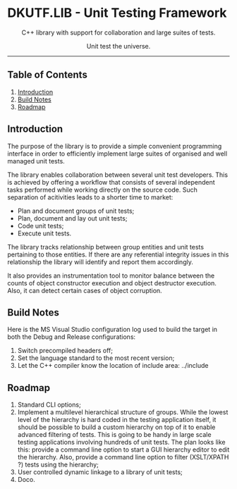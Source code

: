 # DKUTF.LIB - Unit Testing Framework
<p align="center">C++ library with support for collaboration and large suites of tests.</p><p align="center">Unit test the universe.</p>


___

## Table of Contents
1. [Introduction](#introduction)
2. [Build Notes](#build-notes)
3. [Roadmap](#roadmap)

## Introduction

The purpose of the library is to provide a simple convenient programming interface in order to efficiently implement large suites of organised and well managed unit tests.

The library enables collaboration between several unit test developers. This is achieved by offering a workflow that consists of several independent tasks performed while working directly on the source code. Such separation of acitivities leads to a shorter time to market:
 - Plan and document groups of unit tests;
 - Plan, document and lay out unit tests;
 - Code unit tests;
 - Execute unit tests.

The library tracks relationship between group entities and unit tests pertaining to those entities. If there are any referential integrity issues in this relationship the library will identify and report them accordingly. 

It also provides an instrumentation tool to monitor balance between the counts of object constructor execution and object destructor execution. Also, it can detect certain cases of object corruption.

## Build Notes

Here is the MS Visual Studio configuration log used to build the target in both the Debug and Release configurations:
1. Switch precompiled headers off;
2. Set the language standard to the most recent version;
3. Let the C++ compiler know the location of include area: ../include

## Roadmap

1. Standard CLI options;
2. Implement a multilevel hierarchical structure of groups. While the lowest level of the hierarchy is hard coded in the testing application itself, it should be possible to build a custom hierarchy on top of it to enable advanced filtering of tests. This is going to be handy in large scale testing applications involving hundreds of unit tests. The plan looks like this: provide a command line option to start a GUI hierarchy editor to edit the hierarchy. Also, provide a command line option to filter (XSLT/XPATH ?) tests using the hierarchy;
3. User controlled dynamic linkage to a library of unit tests;
4. Doco.

